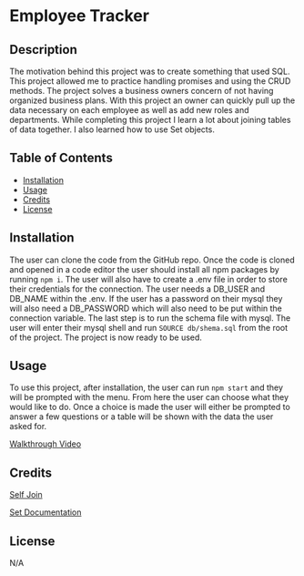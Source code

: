 # Employee Tracker

## Description

The motivation behind this project was to create something that used SQL. This project allowed me to practice handling promises and using the CRUD methods. The project solves a business owners concern of not having organized business plans. With this project an owner can quickly pull up the data necessary on each employee as well as add new roles and departments. While completing this project I learn a lot about joining tables of data together. I also learned how to use Set objects.

## Table of Contents

- [Installation](#installation)
- [Usage](#usage)
- [Credits](#credits)
- [License](#license)

## Installation

The user can clone the code from the GitHub repo. Once the code is cloned and opened in a code editor the user should install all npm packages by running `npm i`. The user will also have to create a .env file in order to store their credentials for the connection. The user needs a DB_USER and DB_NAME within the .env. If the user has a password on their mysql they will also need a DB_PASSWORD which will also need to be put within the connection variable. The last step is to run the schema file with mysql. The user will enter their mysql shell and run `SOURCE db/shema.sql` from the root of the project. The project is now ready to be used.

## Usage

To use this project, after installation, the user can run `npm start` and they will be prompted with the menu. From here the user can choose what they would like to do. Once a choice is made the user will either be prompted to answer a few questions or a table will be shown with the data the user asked for.

[Walkthrough Video](https://drive.google.com/file/d/18truV74izLLe64WVNd49XaVtKJ-BF3-n/view?usp=sharing 'Employee Tracker Walkthrough Video')


## Credits

[Self Join](https://learnsql.com/blog/what-is-self-join-sql/ 'What Is a Self Join in SQL? An Explanation With Seven Examples')

[Set Documentation](https://developer.mozilla.org/en-US/docs/Web/JavaScript/Reference/Global_Objects/Set 'Set')

## License

N/A
